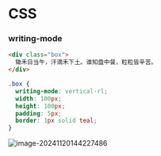 # CSS

### writing-mode

```html
<div class="box">
  锄禾日当午，汗滴禾下土。谁知盘中餐，粒粒皆辛苦。
</div>
```

```css
.box {
  writing-mode: vertical-rl;
  width: 100px;
  height: 100px;
  padding: 5px;
  border: 1px solid teal;
}
```

![image-20241120144227486](https://gitee.com/wscfan/images/raw/master/202411201442594.png)


